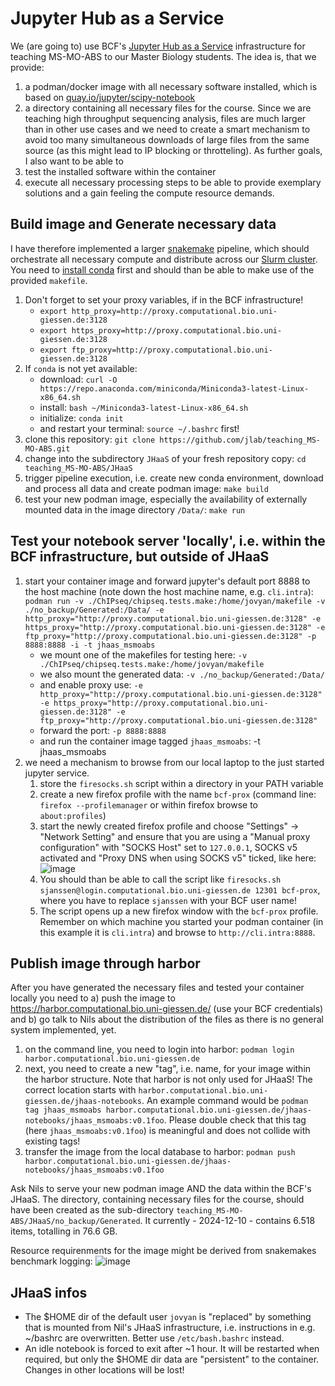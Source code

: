 # Jupyter Hub as a Service

We (are going to) use BCF's [Jupyter Hub as a Service](https://jhaas.gi.denbi.de/docs/) infrastructure for teaching MS-MO-ABS to our Master Biology students.
The idea is, that we provide:
  1. a podman/docker image with all necessary software installed, which is based on [quay.io/jupyter/scipy-notebook](https://quay.io/repository/jupyter/scipy-notebook?tab=tags&tag=latest)
  2. a directory containing all necessary files for the course.
Since we are teaching high throughput sequencing analysis, files are much larger than in other use cases and we need to create a smart mechanism to avoid too many simultaneous downloads of large files from the same source (as this might lead to IP blocking or throtteling).
As further goals, I also want to be able to 
  3. test the installed software within the container
  4. execute all necessary processing steps to be able to provide exemplary solutions and a gain feeling the compute resource demands.

## Build image and Generate necessary data
I have therefore implemented a larger [snakemake](https://snakemake.readthedocs.io/en/stable/) pipeline, which should orchestrate all necessary compute and distribute across our [Slurm cluster](https://dokuwiki.computational.bio.uni-giessen.de/system:compute:slurm_usage).
You need to [install conda](https://docs.anaconda.com/miniconda/install/) first and should than be able to make use of the provided `makefile`. 

  1. Don't forget to set your proxy variables, if in the BCF infrastructure!
     - `export http_proxy=http://proxy.computational.bio.uni-giessen.de:3128`
     - `export https_proxy=http://proxy.computational.bio.uni-giessen.de:3128`
     - `export ftp_proxy=http://proxy.computational.bio.uni-giessen.de:3128`
  3. If `conda` is not yet available:
     - download: `curl -O https://repo.anaconda.com/miniconda/Miniconda3-latest-Linux-x86_64.sh`
     - install: `bash ~/Miniconda3-latest-Linux-x86_64.sh`
     - initialize: `conda init`
     - and restart your terminal: `source ~/.bashrc` first!
  5. clone this repository: `git clone https://github.com/jlab/teaching_MS-MO-ABS.git`
  6. change into the subdirectory `JHaaS` of your fresh repository copy: `cd teaching_MS-MO-ABS/JHaaS`
  7. trigger pipeline execution, i.e. create new conda environment, download and process all data and create podman image: `make build`
  8. test your new podman image, especially the availability of externally mounted data in the image directory `/Data/`: `make run`

## Test your notebook server 'locally', i.e. within the BCF infrastructure, but outside of JHaaS

1. start your container image and forward jupyter's default port 8888 to the host machine (note down the host machine name, e.g. `cli.intra`): `podman run -v ./ChIPseq/chipseq.tests.make:/home/jovyan/makefile -v ./no_backup/Generated:/Data/ -e http_proxy="http://proxy.computational.bio.uni-giessen.de:3128" -e https_proxy="http://proxy.computational.bio.uni-giessen.de:3128" -e ftp_proxy="http://proxy.computational.bio.uni-giessen.de:3128" -p 8888:8888 -i -t jhaas_msmoabs`
    - we mount one of the makefiles for testing here: `-v ./ChIPseq/chipseq.tests.make:/home/jovyan/makefile`
    - we also mount the generated data: `-v ./no_backup/Generated:/Data/`
    - and enable proxy use: `-e http_proxy="http://proxy.computational.bio.uni-giessen.de:3128" -e https_proxy="http://proxy.computational.bio.uni-giessen.de:3128" -e ftp_proxy="http://proxy.computational.bio.uni-giessen.de:3128"`
    - forward the port: `-p 8888:8888`
    - and run the container image tagged `jhaas_msmoabs`: -t jhaas_msmoabs
2. we need a mechanism to browse from our local laptop to the just started jupyter service.
    1. store the `firesocks.sh` script within a directory in your PATH variable
    2. create a new firefox profile with the name `bcf-prox` (command line: `firefox --profilemanager` or within firefox browse to `about:profiles`)
    3. start the newly created firefox profile and choose "Settings" -> "Network Setting" and ensure that you are using a "Manual proxy configuration" with "SOCKS Host" set to `127.0.0.1`, SOCKS v5 activated and "Proxy DNS when using SOCKS v5" ticked, like here: ![image](https://github.com/user-attachments/assets/a1087df3-aa5f-45e9-8dd9-3837171b9ddc)
    4. You should than be able to call the script like `firesocks.sh sjanssen@login.computational.bio.uni-giessen.de 12301 bcf-prox`, where you have to replace `sjanssen` with your BCF user name!
    5. The script opens up a new firefox window with the `bcf-prox` profile. Remember on which machine you started your podman container (in this example it is `cli.intra`) and browse to `http://cli.intra:8888`.

## Publish image through harbor

After you have generated the necessary files and tested your container locally you need to a) push the image to https://harbor.computational.bio.uni-giessen.de/ (use your BCF credentials) and b) go talk to Nils about the distribution of the files as there is no general system implemented, yet.

1. on the command line, you need to login into harbor: `podman login harbor.computational.bio.uni-giessen.de`
2. next, you need to create a new "tag", i.e. name, for your image within the harbor structure. Note that harbor is not only used for JHaaS! The correct location starts with `harbor.computational.bio.uni-giessen.de/jhaas-notebooks`. An example command would be `podman tag jhaas_msmoabs harbor.computational.bio.uni-giessen.de/jhaas-notebooks/jhaas_msmoabs:v0.1foo`. Please double check that this tag (here `jhaas_msmoabs:v0.1foo`) is meaningful and does not collide with existing tags!
3. transfer the image from the local database to harbor: `podman push harbor.computational.bio.uni-giessen.de/jhaas-notebooks/jhaas_msmoabs:v0.1foo`

Ask Nils to serve your new podman image AND the data within the BCF's JHaaS. The directory, containing necessary files for the course, should have been created as the sub-directory `teaching_MS-MO-ABS/JHaaS/no_backup/Generated`. It currently - 2024-12-10 - contains 6.518 items, totalling in 76.6 GB.

Resource requirenments for the image might be derived from snakemakes benchmark logging:
![image](https://github.com/user-attachments/assets/dfc461be-10dd-45d8-b99f-dfdea757b0c7)

## JHaaS infos
  - The $HOME dir of the default user `jovyan` is "replaced" by something that is mounted from Nil's JHaaS infrastructure, i.e. instructions in e.g. ~/bashrc are overwritten. Better use `/etc/bash.bashrc` instead.
  - An idle notebook is forced to exit after ~1 hour. It will be restarted when required, but only the $HOME dir data are "persistent" to the container. Changes in other locations will be lost!


